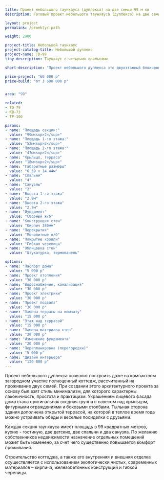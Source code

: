 ```yaml
---
title: Проект небольшого таунхауса (дуплекса) на две семьи 99 м кв
description: Готовый проект небольшого таунхауса (дуплекса) на две семьи, из кирпича, газобетона или пеноблока. Площадь секции&#58; 99 м.кв.

layout: project
permalink: /proekty/:path

weight: 2900

project-title: Небольшой таунхаус
project-catalog-title: Небольшой дуплекс
project-name: TD-99
tiny-description: Таунхаус с четырьмя спальнями

short-description: "Проект небольшого дуплекса это двухэтажный блокированный жилой дом со смежной стеной и отдельными входами в каждой секции. Нижние окна украшены лаконичными кронштейнами, которые скользят по фасадам вверх и образуют красивые резные элементы декора. Каждая секция предназначена для одной семьи. Здесь есть пять жилых комнат, которые могут быть оборудованы в соответствии с вашими желаниями. Терраса дополнит зону отдыха и откроет вид на сад или бассейн."

price-project: "60 000 р"
price-build: "от 3 680 000 р"


area: "99"

related:
- TD-79
- KB-73
- TP-100

params:
- name: "Площадь секции:"
  value: "99м<sup>2</sup>"
- name: "Площадь 1-го этажа:"
  value: "52м<sup>2</sup>"
- name: "Площадь 2-го этажа:"
  value: "47м<sup>2</sup>"
- name: "Крыльцо, терраса"
  value: "18м<sup>2</sup>"
- name: "Габаритные размеры"
  value: "6.39 x 14.44м"
- name: "Спальни"
  value: "4"
- name: "Санузлы"
  value: "2"
- name: "Высота 1-го этажа"
  value: "2.8м"
- name: "Высота 2-го этажа"
  value: "2.7м"
- name: "Фундамент"
  value: "Сборный ж/б"
- name: "Конструкция стен"
  value: "Кирпич 380мм"
- name: "Перекрытия"
  value: "Монолитные ж/б"
- name: "Покрытие кровли"
  value: "Гибкая черепица"
- name: "Облицовка стен"
  value: "Штукатурка, термопанель"

options:
- name: "Паспорт дома"
  value: "5 000 р"
- name: "Проект отопления"
  value: "30 000 р"
- name: "Водоснабжение, канализация"
  value: "30 000 р"
- name: "Проект электрики"
  value: "30 000 р"
- name: "Проект подвала"
  value: "30 000 р"
- name: "Замена террасы на комнату"
  value: "15 000 р"
- name: "Этаж над террасой"
  value: "15 000 р"
- name: "Замена материала стен"
  value: "20 000 р"
- name: "Изменение фундамента"
  value: "20 000 р"
- name: "Перепланировка (перегородки)"
  value: "5 000 р"
- name: "Дизайн интерьера"
  value: "120 000 р"
---
```

Проект небольшого дуплекса позволит построить даже на компактном загородном участке полноценный коттедж, рассчитанный на проживание двух семей. При создании этого архитектурного проекта за основу был взят стиль минимализм, для которого характерны лаконичность, простота и практицизм. Украшением лицевого фасада дома стала оригинальная входная группа с навесом над крыльцом, фигурными ограждениями и боковыми столбами. Тыльная сторона здания дополнена открытой террасой, на которой в теплое время года можно устраивать обеды и веселые посиделки с друзьями.

Каждая секция таунхауса имеет площадь в 99 квадратных метров, кухню - гостиную, две детских, две спальни и два санузла. По желанию собственников недвижимости назначение отдельных помещений может быть изменено, за счет чего существенно повышается комфорт проживания.

Строительство коттеджа, а также его внутренняя и внешняя отделка осуществляется с использованием экологически чистых, современных материалов – кирпича, железобетонных конструкций и гибкой черепицы.